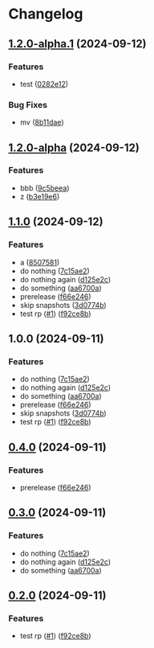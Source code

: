 # Changelog

## [1.2.0-alpha.1](https://github.com/kevcube/java-test/compare/kevin-test-v1.2.0-alpha...kevin-test-v1.2.0-alpha.1) (2024-09-12)


### Features

* test ([0282e12](https://github.com/kevcube/java-test/commit/0282e1286789f38794a203ee9767371faeb13bdc))


### Bug Fixes

* mv ([8b11dae](https://github.com/kevcube/java-test/commit/8b11dae9126b73ea4bfcf4d68d92024e687d2845))

## [1.2.0-alpha](https://github.com/kevcube/java-test/compare/kevin-test-v1.1.0...kevin-test-v1.2.0-alpha) (2024-09-12)


### Features

* bbb ([9c5beea](https://github.com/kevcube/java-test/commit/9c5beea5b5d7ebf68abe9fb1dd566ce5d17ab05e))
* z ([b3e19e6](https://github.com/kevcube/java-test/commit/b3e19e6d50f62b9b0d4bc73b42725f3a5bf1cc58))

## [1.1.0](https://github.com/kevcube/java-test/compare/kevin-test-v1.0.0...kevin-test-v1.1.0) (2024-09-12)


### Features

* a ([8507581](https://github.com/kevcube/java-test/commit/85075812d4da3c9ba904aeaf86fad5d16d8b7443))
* do nothing ([7c15ae2](https://github.com/kevcube/java-test/commit/7c15ae28a696765f190d6a1bcdbd2533d9fda7b1))
* do nothing again ([d125e2c](https://github.com/kevcube/java-test/commit/d125e2c848cb6e9c6e0adeb49c361c2fc6971c07))
* do something ([aa6700a](https://github.com/kevcube/java-test/commit/aa6700ac46031168331ee0c6177151e642f90c75))
* prerelease ([f66e246](https://github.com/kevcube/java-test/commit/f66e2467d935cb54228f09af148d4b4a246c422e))
* skip snapshots ([3d0774b](https://github.com/kevcube/java-test/commit/3d0774b15d50417a2a7647aaf0e42c5cb43d90de))
* test rp ([#1](https://github.com/kevcube/java-test/issues/1)) ([f92ce8b](https://github.com/kevcube/java-test/commit/f92ce8b4036903704de4a9e9505b54e35f0bcdfc))

## 1.0.0 (2024-09-11)


### Features

* do nothing ([7c15ae2](https://github.com/kevcube/java-test/commit/7c15ae28a696765f190d6a1bcdbd2533d9fda7b1))
* do nothing again ([d125e2c](https://github.com/kevcube/java-test/commit/d125e2c848cb6e9c6e0adeb49c361c2fc6971c07))
* do something ([aa6700a](https://github.com/kevcube/java-test/commit/aa6700ac46031168331ee0c6177151e642f90c75))
* prerelease ([f66e246](https://github.com/kevcube/java-test/commit/f66e2467d935cb54228f09af148d4b4a246c422e))
* skip snapshots ([3d0774b](https://github.com/kevcube/java-test/commit/3d0774b15d50417a2a7647aaf0e42c5cb43d90de))
* test rp ([#1](https://github.com/kevcube/java-test/issues/1)) ([f92ce8b](https://github.com/kevcube/java-test/commit/f92ce8b4036903704de4a9e9505b54e35f0bcdfc))

## [0.4.0](https://github.com/kevcube/java-test/compare/kevin-test-v0.3.0...kevin-test-v0.4.0) (2024-09-11)


### Features

* prerelease ([f66e246](https://github.com/kevcube/java-test/commit/f66e2467d935cb54228f09af148d4b4a246c422e))

## [0.3.0](https://github.com/kevcube/java-test/compare/kevin-test-v0.2.0...kevin-test-v0.3.0) (2024-09-11)


### Features

* do nothing ([7c15ae2](https://github.com/kevcube/java-test/commit/7c15ae28a696765f190d6a1bcdbd2533d9fda7b1))
* do nothing again ([d125e2c](https://github.com/kevcube/java-test/commit/d125e2c848cb6e9c6e0adeb49c361c2fc6971c07))
* do something ([aa6700a](https://github.com/kevcube/java-test/commit/aa6700ac46031168331ee0c6177151e642f90c75))

## [0.2.0](https://github.com/kevcube/java-test/compare/kevin-test-v0.1.0...kevin-test-v0.2.0) (2024-09-11)


### Features

* test rp ([#1](https://github.com/kevcube/java-test/issues/1)) ([f92ce8b](https://github.com/kevcube/java-test/commit/f92ce8b4036903704de4a9e9505b54e35f0bcdfc))
